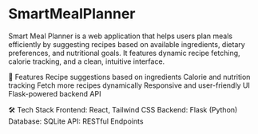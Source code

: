 # SmartMealPlanner

Smart Meal Planner is a web application that helps users plan meals efficiently by suggesting recipes based on available ingredients, dietary preferences, and nutritional goals. It features dynamic recipe fetching, calorie tracking, and a clean, intuitive interface.

🚀 Features
Recipe suggestions based on ingredients
Calorie and nutrition tracking
Fetch more recipes dynamically
Responsive and user-friendly UI
Flask-powered backend API

🛠 Tech Stack
Frontend: React, Tailwind CSS
Backend: Flask (Python)
Database: SQLite
API: RESTful Endpoints


